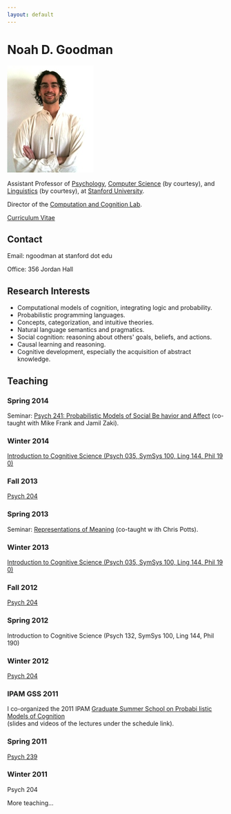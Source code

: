 ```yaml
---
layout: default
---
```



# Noah D. Goodman

![picture of Noah](/images/members/noah.jpg)

Assistant Professor of [Psychology](https://www.stanford.edu/dept/psychology/), [Computer Science](http://www-cs.stanford.edu/) (by courtesy), and [Linguistics](http://linguistics.stanford.edu/) (by courtesy), at [Stanford University](http://stanford.edu).

Director of the [Computation and Cognition Lab](http://cocolab.stanford.edu).

[Curriculum Vitae](ndg-cv.pdf)

## Contact

Email: ngoodman at stanford dot edu

Office: 356 Jordan Hall

## Research Interests

<ul>
<li>Computational models of cognition, integrating logic and
probability.</li>
<li>Probabilistic programming languages.</li>
<li>Concepts, categorization, and intuitive
theories.</li>
<li>Natural language semantics and pragmatics.</li>
<li>Social cognition: reasoning about others' goals, beliefs, and actions.</li>
<li>Causal learning and reasoning.</li>
<li>Cognitive development, especially the acquisition of
abstract knowledge.</li>
</ul>

## Teaching


### Spring 2014
Seminar: <a href="http://explorecourses.stanford.edu/search?view=catalog&filter-coursestatus-Active=on&q=PSYCH%2024
1:%20Probabilistic%20Models%20of%20Social%20Behavior%20and%20Affect&academicYear=20132014">Psych 241: Probabilistic Models of Social Be
havior and Affect</a> (co-taught with Mike Frank and Jamil Zaki).


### Winter 2014
<a href="http://symsys100.stanford.edu">Introduction to Cognitive Science (Psych 035, SymSys 100, Ling 144, Phil 19
0)</a>


### Fall 2013
<a href="psych204/">Psych 204</a>



<div class="contentbox" id="otherteaching">

<h3>Spring 2013</h3>
Seminar: <a href="http://www.stanford.edu/class/linguist236/index.html">Representations of Meaning</a> (co-taught w
ith Chris Potts).
<p>

<h3>Winter 2013</h3>
<a href="http://symsys100.stanford.edu">Introduction to Cognitive Science (Psych 035, SymSys 100, Ling 144, Phil 19
0)</a>
<p>

<h3>Fall 2012</h3>
<a href="psych204/psych204-Autumn2012/">Psych 204</a>
<p>

<h3>Spring 2012</h3>
Introduction to Cognitive Science (Psych
132, SymSys 100, Ling 144, Phil 190)
<p>

<h3>Winter 2012</h3>
<a href="psych204/psych204-Winter2012/">Psych 204</a>
<p>

<h3>IPAM GSS 2011</h3>
I co-organized the 2011 IPAM <a href="http://www.ipam.ucla.edu/programs/gss2011/">Graduate Summer School on Probabi
listic Models
of Cognition</a><br>
(slides and videos of the lectures under the
schedule link).
</p>

<h3>Spring 2011</h3>
<a href="Psych239.html">Psych 239</a>
<p>

<h3>Winter 2011</h3>
<a >Psych 204</a>
<p>
</div>


<a id="moreteaching" onclick="$('#otherteaching').show(); $('#moreteaching').html('');">More teaching...</a>

<script type="text/javascript">$("#otherteaching").hide();</script>


